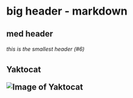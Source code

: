<h1> big header - markdown 
<h2> med header
<h6> this is the smallest header (#6)

<h2> Yaktocat

![Image of Yaktocat](https://octodex.github.com/images/yaktocat.png)
